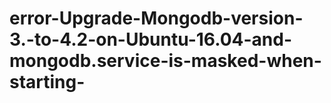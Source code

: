 # error-Upgrade-Mongodb-version-3.-to-4.2-on-Ubuntu-16.04-and-mongodb.service-is-masked-when-starting-